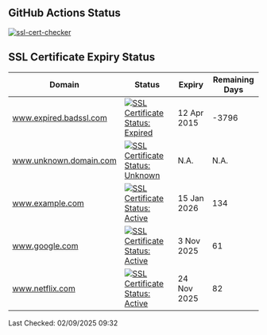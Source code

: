 ## GitHub Actions Status
[![ssl-cert-checker](https://github.com/owxiang/ssl-cert-checker/actions/workflows/ssl-cert-checker.yml/badge.svg?branch=main)](https://github.com/owxiang/ssl-cert-checker/actions/workflows/ssl-cert-checker.yml)
## SSL Certificate Expiry Status
<!-- prettier-ignore -->
| Domain | Status | Expiry | Remaining Days |
|--------|--------|--------|----------------|
| www.expired.badssl.com | [![SSL Certificate Status: Expired](https://img.shields.io/badge/Expired-red.svg)](expired.badssl.com) | 12 Apr 2015 | -3796 |
| www.unknown.domain.com | [![SSL Certificate Status: Unknown](https://img.shields.io/badge/Unknown-lightgrey.svg)](unknown.domain.com) | N.A. | N.A. |
| www.example.com | [![SSL Certificate Status: Active](https://img.shields.io/badge/Active-brightgreen.svg)](example.com) | 15 Jan 2026 | 134 |
| www.google.com | [![SSL Certificate Status: Active](https://img.shields.io/badge/Active-brightgreen.svg)](google.com) | 3 Nov 2025 | 61 |
| www.netflix.com | [![SSL Certificate Status: Active](https://img.shields.io/badge/Active-brightgreen.svg)](netflix.com) | 24 Nov 2025 | 82 |

Last Checked: 02/09/2025 09:32
